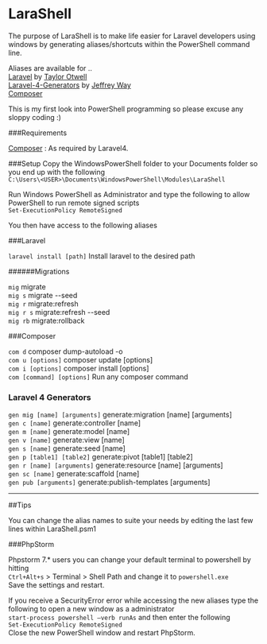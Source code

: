 LaraShell
===================

The purpose of LaraShell is to make life easier for Laravel developers using windows by generating aliases/shortcuts within the PowerShell command line.<br>

Aliases are available for ..<br>
[Laravel](https://github.com/laravel/laravel) by [Taylor Otwell](https://twitter.com/taylorotwell)<br>
[Laravel-4-Generators](https://github.com/JeffreyWay/Laravel-4-Generators) by [Jeffrey Way](https://twitter.com/jeffrey_way)<br>
[Composer](https://github.com/composer/composer)

This is my first look into PowerShell programming so please excuse any sloppy coding :)

###Requirements

[Composer](http://getcomposer.org/download/) : As required by Laravel4.

###Setup
Copy the WindowsPowerShell folder to your Documents folder so you end up with the following<br>
```C:\Users\<USER>\Documents\WindowsPowerShell\Modules\LaraShell```

Run Windows PowerShell as Administrator and type the following to allow PowerShell to run remote signed scripts<br>
```Set-ExecutionPolicy RemoteSigned```

You then have access to the following aliases

###Laravel

```laravel install [path]``` Install laravel to the desired path

######Migrations

```mig``` migrate<br>
```mig s``` migrate --seed<br>
```mig r``` migrate:refresh<br>
```mig r s``` migrate:refresh --seed<br>
```mig rb``` migrate:rollback<br>

###Composer

```com d``` composer dump-autoload -o<br>
```com u [options]``` composer update [options]<br>
```com i [options]``` composer install [options]<br>
```com [command] [options]``` Run any composer command<br>

### Laravel 4 Generators

```gen mig [name] [arguments]``` generate:migration [name] [arguments]<br>
```gen c [name]``` generate:controller [name]<br>
```gen m [name]``` generate:model [name]<br>
```gen v [name]``` generate:view [name]<br>
```gen s [name]``` generate:seed [name]<br>
```gen p [table1] [table2]``` generate:pivot [table1] [table2]<br>
```gen r [name] [arguments]``` generate:resource [name] [arguments]<br>
```gen sc [name]``` generate:scaffold [name]<br>
```gen pub [arguments]``` generate:publish-templates [arguments]<br>

***
##Tips

You can change the alias names to suite your needs by editing the last few lines within LaraShell.psm1

###PhpStorm

Phpstorm 7.* users you can change your default terminal to powershell by hitting<br>
```Ctrl+Alt+s``` > Terminal > Shell Path and change it to ```powershell.exe```<br>
Save the settings and restart.<br>

If you receive a SecurityError error while accessing the new aliases type the following to open a new window as a administrator<br>
```start-process powershell –verb runAs``` and then enter the following<br>
```Set-ExecutionPolicy RemoteSigned```<br>
Close the new PowerShell window and restart PhpStorm.